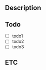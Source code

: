 ## Description
<!-- 설명을 적어주세요. -->

## Todo

- [ ] todo1
- [ ] todo2
- [ ] todo3

## ETC
<!-- 기타 사항 및 주의할 점 -->